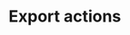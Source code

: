 ﻿<meta name="wikd:title" content="Export actions">
<meta name="wikd:name" content="actions-export">
<meta name="wikd:order" content="5">
<meta name="wikd:icon" content="fas fa-plug">

# Export actions
